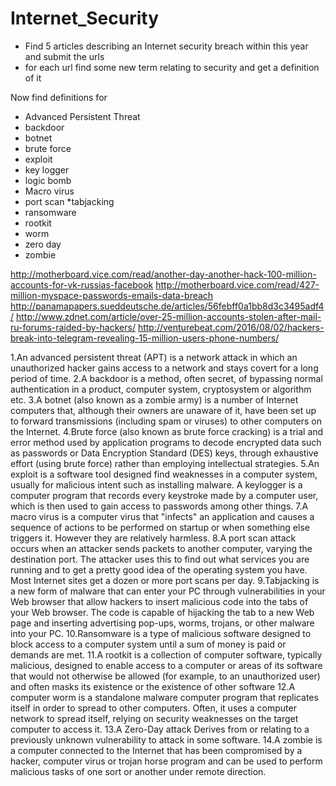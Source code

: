 # Internet_Security
* Find 5 articles describing an Internet security breach within this year and submit the urls
* for each url find some new term relating to security and get a definition of it 

Now find definitions for
  * Advanced Persistent Threat
  * backdoor
  * botnet
  * brute force
  * exploit
  * key logger
  * logic bomb
  * Macro virus
  * port scan
  *tabjacking
  * ransomware
  * rootkit
  * worm
  * zero day
  * zombie

http://motherboard.vice.com/read/another-day-another-hack-100-million-accounts-for-vk-russias-facebook
http://motherboard.vice.com/read/427-million-myspace-passwords-emails-data-breach
http://panamapapers.sueddeutsche.de/articles/56febff0a1bb8d3c3495adf4/
http://www.zdnet.com/article/over-25-million-accounts-stolen-after-mail-ru-forums-raided-by-hackers/
http://venturebeat.com/2016/08/02/hackers-break-into-telegram-revealing-15-million-users-phone-numbers/

1.An advanced persistent threat (APT) is a network attack in which an unauthorized hacker gains access to a network and stays covert for a long period of time.
2.A backdoor is a method, often secret, of bypassing normal authentication in a product, computer system, cryptosystem or algorithm etc.
3.A botnet (also known as a zombie army) is a number of Internet computers that, although their owners are unaware of it, have been set up to forward transmissions (including spam or viruses) to other computers on the Internet.
4.Brute force (also known as brute force cracking) is a trial and error method used by application programs to decode encrypted data such as passwords or Data Encryption Standard (DES) keys, through exhaustive effort (using brute force) rather than employing intellectual strategies.
5.An exploit is a software tool designed find weaknesses in a computer system, usually for malicious intent such as installing malware.
A keylogger is a computer program that records every keystroke made by a computer user, which is then used to gain access to passwords among other things.
7.A macro virus is a computer virus that "infects" an application and causes a sequence of actions to be performed on startup or when something else triggers it. However they are relatively harmless.
8.A port scan attack occurs when an attacker sends packets to another computer, varying the destination port. The attacker uses this to find out what services you are running and to get a pretty good idea of the operating system you have. Most Internet sites get a dozen or more port scans per day.
9.Tabjacking is a new form of malware that can enter your PC through vulnerabilities in your Web browser that allow hackers to insert malicious code into the tabs of your Web browser. The code is capable of hijacking the tab to a new Web page and inserting advertising pop-ups, worms, trojans, or other malware into your PC.
10.Ransomware is a type of malicious software designed to block access to a computer system until a sum of money is paid or demands are met.
11.A rootkit is a collection of computer software, typically malicious, designed to enable access to a computer or areas of its software that would not otherwise be allowed (for example, to an unauthorized user) and often masks its existence or the existence of other software
12.A computer worm is a standalone malware computer program that replicates itself in order to spread to other computers. Often, it uses a computer network to spread itself, relying on security weaknesses on the target computer to access it.
13.A Zero-Day attack Derives from or relating to a previously unknown vulnerability to attack in some software.
14.A zombie is a computer connected to the Internet that has been compromised by a hacker, computer virus or trojan horse program and can be used to perform malicious tasks of one sort or another under remote direction.
